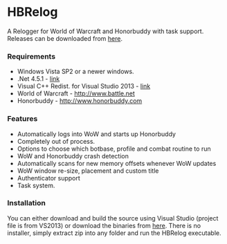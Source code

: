 # HBRelog
A Relogger for World of Warcraft and Honorbuddy with task support. 
Releases can be downloaded from [here](https://github.com/highvoltz/HBRelog/releases/latest).

### Requirements
* Windows Vista SP2 or a newer windows. 
* .Net 4.5.1 - [link](http://www.microsoft.com/en-us/download/details.aspx?id=40779)
* Visual C++ Redist. for Visual Studio 2013 - [link](http://www.microsoft.com/en-us/download/details.aspx?id=40784)
* World of Warcraft - http://www.battle.net
* Honorbuddy - http://www.honorbuddy.com

### Features
* Automatically logs into WoW and starts up Honorbuddy
* Completely out of process.
* Options to choose which botbase, profile and combat routine to run
* WoW and Honorbuddy crash detection
* Automatically scans for new memory offsets whenever WoW updates
* WoW window re-size, placement and custom title
* Authenticator support
* Task system. 

### Installation 
You can either download and build the source using Visual Studio (project file is from VS2013)
or download the binaries from [here](https://github.com/highvoltz/HBRelog/releases/latest).
There is no installer, simply extract zip into any folder and run the HBRelog executable.
